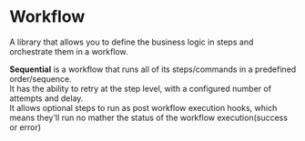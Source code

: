 # Workflow

A library that allows you to define the business logic in steps and orchestrate them in a workflow.

**Sequential** is a workflow that runs all of its steps/commands in a predefined order/sequence. \
It has the ability to retry at the step level, with a configured number of attempts and delay. \
It allows optional steps to run as post workflow execution hooks, which means they'll run no mather the status of the workflow execution(success or error)